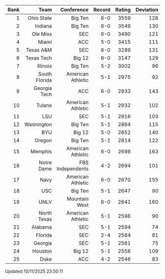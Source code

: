 | Rank  | Team                 | Conference           | Record   | Rating | Deviation |
| ---:  | ---:                 | ---:                 | ---:     | ---:   | ---:      |
| 1     | Ohio State           | Big Ten              | 6-0      | 3559   | 128       |
| 2     | Indiana              | Big Ten              | 6-0      | 3549   | 130       |
| 3     | Ole Miss             | SEC                  | 6-0      | 3490   | 121       |
| 4     | Miami                | ACC                  | 5-0      | 3415   | 111       |
| 5     | Texas A&M            | SEC                  | 6-0      | 3289   | 131       |
| 6     | Texas Tech           | Big 12               | 6-0      | 3147   | 129       |
| 7     | Illinois             | Big Ten              | 5-2      | 3002   | 96        |
| 8     | South Florida        | American Athletic    | 5-1      | 2975   | 92        |
| 9     | Georgia Tech         | ACC                  | 6-0      | 2933   | 143       |
| 10    | Tulane               | American Athletic    | 5-1      | 2932   | 102       |
| 11    | LSU                  | SEC                  | 5-1      | 2916   | 103       |
| 12    | Washington           | Big Ten              | 5-1      | 2864   | 115       |
| 13    | BYU                  | Big 12               | 5-0      | 2852   | 140       |
| 14    | Oregon               | Big Ten              | 5-1      | 2814   | 122       |
| 15    | Memphis              | American Athletic    | 6-0      | 2698   | 163       |
| 16    | Notre Dame           | FBS Independents     | 4-2      | 2694   | 101       |
| 17    | Navy                 | American Athletic    | 6-0      | 2670   | 155       |
| 18    | USC                  | Big Ten              | 5-1      | 2647   | 90        |
| 19    | UNLV                 | Mountain West        | 6-0      | 2641   | 160       |
| 20    | North Texas          | American Athletic    | 5-1      | 2596   | 90        |
| 21    | Alabama              | SEC                  | 5-1      | 2594   | 74        |
| 22    | Florida              | SEC                  | 2-4      | 2564   | 81        |
| 23    | Georgia              | SEC                  | 5-1      | 2561   | 75        |
| 24    | Houston              | Big 12               | 5-1      | 2558   | 109       |
| 25    | Duke                 | ACC                  | 4-2      | 2546   | 83        |

Updated 10/11/2025 23:50:11
